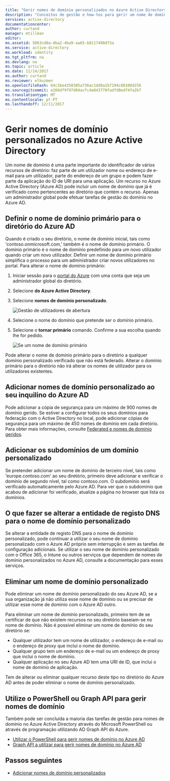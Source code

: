 ```yaml
---
title: "Gerir nomes de domínio personalizados no Azure Active Directory | Microsoft Docs"
description: "Conceitos de gestão e how-tos para gerir um nome de domínio no Azure Active Directory"
services: active-directory
documentationcenter: 
author: curtand
manager: mtillman
editor: 
ms.assetid: 5063cd0a-dba2-4ba9-aa65-b8117490d73a
ms.service: active-directory
ms.workload: identity
ms.tgt_pltfrm: na
ms.devlang: na
ms.topic: article
ms.date: 11/14/2017
ms.author: curtand
ms.reviewer: elkuzmen
ms.openlocfilehash: 64c1be4358305a736ac1dd8a1b7194c80100d256
ms.sourcegitcommit: e266df9f97d04acfc4a843770fadfd8edf4fa2b7
ms.translationtype: MT
ms.contentlocale: pt-PT
ms.lasthandoff: 12/11/2017
---
```

# <a name="managing-custom-domain-names-in-your-azure-active-directory"></a>Gerir nomes de domínio personalizados no Azure Active Directory
Um nome de domínio é uma parte importante do identificador de vários recursos de diretório: faz parte de um utilizador nome ou endereço de e-mail para um utilizador, parte do endereço de um grupo e podem fazer parte da aplicação do ID de URI para uma aplicação. Um recurso no Azure Active Directory (Azure AD) pode incluir um nome de domínio que já é verificado como pertencentes ao diretório que contém o recurso. Apenas um administrador global pode efetuar tarefas de gestão do domínio no Azure AD.

## <a name="set-the-primary-domain-name-for-your-azure-ad-directory"></a>Definir o nome de domínio primário para o diretório do Azure AD
Quando é criado o seu diretório, o nome de domínio inicial, tais como 'contoso.onmicrosoft.com,' também é o nome de domínio primário. O domínio primário é o nome de domínio predefinido para um novo utilizador quando criar um novo utilizador. Definir um nome de domínio primário simplifica o processo para um administrador criar novos utilizadores no portal. Para alterar o nome de domínio primário:

1. Iniciar sessão para o [portal do Azure](https://portal.azure.com) com uma conta que seja um administrador global do diretório.
2. Selecione **do Azure Active Directory**.
3. Selecione **nomes de domínio personalizado**.
     
   ![Gestão de utilizadores de abertura](./media/active-directory-domains-manage-azure-portal/add-custom-domain.png)
4. Selecione o nome do domínio que pretende ser o domínio primário.
5. Selecione o **tornar primário** comando. Confirme a sua escolha quando lhe for pedido.
   
   ![Se um nome de domínio primário](./media/active-directory-domains-manage-azure-portal/make-primary-domain.png)

Pode alterar o nome de domínio primário para o diretório a qualquer domínio personalizado verificado que não está federado. Alterar o domínio primário para o diretório não irá alterar os nomes de utilizador para os utilizadores existentes.

## <a name="add-custom-domain-names-to-your-azure-ad-tenant"></a>Adicionar nomes de domínio personalizado ao seu inquilino do Azure AD
Pode adicionar a cópia de segurança para um máximo de 900 nomes de domínio gerido. Se estiver a configurar todos os seus domínios para federação com o Active Directory no local, pode adicionar cópias de segurança para um máximo de 450 nomes de domínio em cada diretório. Para obter mais informações, consulte [Federated e nomes de domínio geridos](https://docs.microsoft.com/azure/active-directory/active-directory-add-domain-concepts#federated-and-managed-domain-names).

## <a name="add-subdomains-of-a-custom-domain"></a>Adicionar os subdomínios de um domínio personalizado
Se pretender adicionar um nome de domínio de terceiro nível, tais como 'europe.contoso.com' ao seu diretório, primeiro deve adicionar e verificar o domínio de segundo nível, tal como contoso.com. O subdomínio será verificado automaticamente pelo Azure AD. Para ver que o subdomínio que acabou de adicionar foi verificado, atualize a página no browser que lista os domínios.

## <a name="what-to-do-if-you-change-the-dns-registrar-for-your-custom-domain-name"></a>O que fazer se alterar a entidade de registo DNS para o nome de domínio personalizado
Se alterar a entidade de registo DNS para o nome de domínio personalizado, pode continuar a utilizar o seu nome de domínio personalizado com o Azure AD próprio sem interrupção e sem as tarefas de configuração adicionais. Se utilizar o seu nome de domínio personalizado com o Office 365, o Intune ou outros serviços que dependem de nomes de domínio personalizados no Azure AD, consulte a documentação para esses serviços.

## <a name="delete-a-custom-domain-name"></a>Eliminar um nome de domínio personalizado
Pode eliminar um nome de domínio personalizado do seu Azure AD, se a sua organização já não utiliza esse nome de domínio ou se precisar de utilizar esse nome de domínio com o Azure AD outro.

Para eliminar um nome de domínio personalizado, primeiro tem de se certificar de que não existem recursos no seu diretório baseiam-se no nome de domínio. Não é possível eliminar um nome de domínio do seu diretório se:

* Qualquer utilizador tem um nome de utilizador, o endereço de e-mail ou o endereço de proxy que inclui o nome de domínio.
* Qualquer grupo tem um endereço de e-mail ou um endereço de proxy que inclui o nome de domínio.
* Qualquer aplicação no seu Azure AD tem uma URI de ID, que inclui o nome de domínio de aplicação.

Tem de alterar ou eliminar qualquer recurso deste tipo no diretório do Azure AD antes de poder eliminar o nome de domínio personalizado.

## <a name="use-powershell-or-graph-api-to-manage-domain-names"></a>Utilize o PowerShell ou Graph API para gerir nomes de domínio
Também pode ser concluída a maioria das tarefas de gestão para nomes de domínio no Azure Active Directory através do Microsoft PowerShell ou através de programação utilizando AD Graph API do Azure.

* [Utilizar o PowerShell para gerir nomes de domínio no Azure AD](https://msdn.microsoft.com/library/azure/e1ef403f-3347-4409-8f46-d72dafa116e0#BKMK_ManageDomains)
* [Graph API a utilizar para gerir nomes de domínio no Azure AD](https://msdn.microsoft.com/Library/Azure/Ad/Graph/api/domains-operations)

## <a name="next-steps"></a>Passos seguintes
* [Adicionar nomes de domínio personalizados](add-custom-domain.md)

